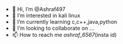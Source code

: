 - 👋 Hi, I’m @Ashraf497
- 👀 I’m interested in kali linux
- 🌱 I’m currently learning c,c++,java,python
- 💞️ I’m looking to collaborate on ...
- 📫 How to reach me _ashraf_6567_(insta id)

<!---
Ashraf497/Ashraf497 is a ✨ special ✨ repository because its `README.md` (this file) appears on your GitHub profile.
You can click the Preview link to take a look at your changes.
--->
